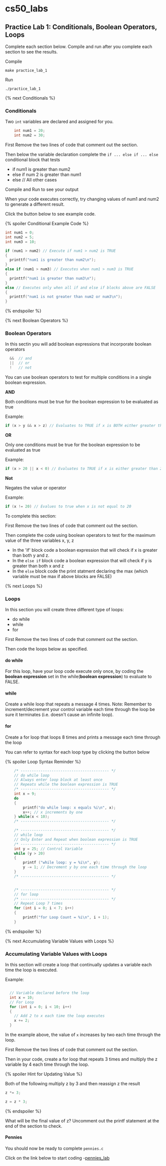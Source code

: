 # cs50_labs
## Practice Lab 1: Conditionals, Boolean Operators, Loops

Complete each section below.
Compile and run after you complete each section to see the results.

Compile
```
make practice_lab_1
```

Run
```
./practice_lab_1
```
{% next Conditionals %}

### Conditionals 

Two `int` variables are declared and assigned for you. 

```c
    int num1 = 20;
    int num2 = 30;
```
First Remove the two lines of code that comment out the section. 

Then below the variable declaration complete the `if ... else if ... else` conditional block that tests 
  - if num1 is greater than num2
  - else if num 2 is greater than num1
  - else // All other cases 
  
Compile and Run to see your output

When your code executes correctly, try changing values of num1 and num2 to generate a different result. 

Click the button below to see example code.

{% spoiler Conditional Example Code %}

```c
int num1 = 0;
int num2 = 5;
int num3 = 10;

if (num1 > num2) // Execute if num1 > num2 is TRUE 
{
  printtf("num1 is greater than num2\n");
}
else if (num1 > num3) // Executes when num1 > num3 is TRUE  
{
  printtf("num1 is greater than num3\n");
}
else // Executes only when all if and else if blocks above are FALSE
{
  printtf("num1 is not greater than num2 or num3\n");
}

```
{% endspoiler %}

{% next Boolean Operators %}

### Boolean Operators

In this sectin you will add boolean expressions that incorporate boolean operators 

```c
  &&  // and
  ||  // or
  !   // not
```

You can use boolean operators to test for multiple conditions in a single boolean expression.

**AND**

Both conditions must be true for the boolean expression to be evaluated as true

Example:
```c
if (x > y && x > z) // Evaluates to TRUE if x is BOTH either greater than y AND greater than z
```

**OR**

Only one conditions must be true for the boolean expression to be evaluated as true

Example: 
```c
if (x > 20 || x < 0) // Evaluates to TRUE if x is either greater than 20 or less than 0
```

**Not**

Negates the value or operator

Example:
```c
if (x != 20) // Evalues to true when x is not equal to 20
```

To complete this section: 

First Remove the two lines of code that comment out the section. 

Then complete the code using boolean operators to test for the maximum value of the three variables x, y, z
  - In the 'if' block code a boolean expression that will check if x is greater than both y and z.
  - In the `else if` block code a boolean expression that will check if y is greater than both x and z
  - In the `else` block code the print statment declaring the max (which variable must be max if above blocks are FALSE)

{% next Loops %}
### Loops

In this section you will create three different type of loops:

  - do while
  - while
  - for

First Remove the two lines of code that comment out the section. 

Then code the loops below as specified.

#### do while
For this loop, have your loop code execute only once, by coding the **boolean expression** set in the while(**boolean expression**)
to evaluate to FALSE.

#### while
Create a while loop that repeats a message 4 times.
Note: Remember to increment/decrement your control variable each time through the loop be sure it terminates (i.e. doesn't cause an infinite loop).

#### for
Create a for loop that loops 8 times and prints a message each time through the loop 

You can refer to syntax for each loop type by clicking the button below  

{% spoiler Loop Syntax Reminder %}

```c
    /* ---------------------------------------- */
    // do while loop
    // Always enter loop block at least once
    // Repeats while the boolean expression is TRUE
    /* ---------------------------------------- */
    int x = 9;
    do
    {
        printf("do while loop: x equals %i\n", x);
        x++; // x increments by one
    } while(x < 10);
    /* ---------------------------------------- */

    /* ---------------------------------------- */
    // while loop
    // Only Enter and Repeat when boolean expression is TRUE
    /* ---------------------------------------- */
    int y = 25; // Control Variable 
    while (y > 20)
    {
        printf ("while loop: y = %i\n", y);
        y -= 1; // Decrement y by one each time through the loop
    }
    /* ---------------------------------------- */


    /* ---------------------------------------- */
    // for loop
    /* ---------------------------------------- */
    // Repeat Loop 7 times
    for (int i = 0; i < 7; i++)
    {
        printf("for Loop Count = %i\n", i + 1);
    }
```

{% endspoiler %}

{% next Accumulating Variable Values with Loops %}
### Accumulating Variable Values with Loops

In this section will create a loop that continually updates a variable each time the loop is executed. 

Example: 

```c

  // Variable declared before the loop
  int x = 10; 
  // For Loop
  for (int i = 0; i < 10; i++)
  {
    // Add 2 to x each time the loop executes
    x += 2;
  }
```
In the example above,  the value of `x` increases by two each time through the loop.

First Remove the two lines of code that comment out the section. 

Then in your code, create a for loop that repeats 3 times and multiply the z variable by 4 each time through the loop. 

{% spoiler Hint for Updating Value %}

Both of the following multiply z by 3 and then reassign z the result

```c
z *= 3;

```
```c
z = z * 3;
```

{% endspoiler %}

What will be the final value of z? Uncomment out the printf statement at the end of the section to check. 

#### Pennies

You should now be ready to complete `pennies.c`

Click on the link below to start coding
    -[pennies_lab](https://lab.cs50.io/cwaage/cs50_labs/unit1/pennies1/)


